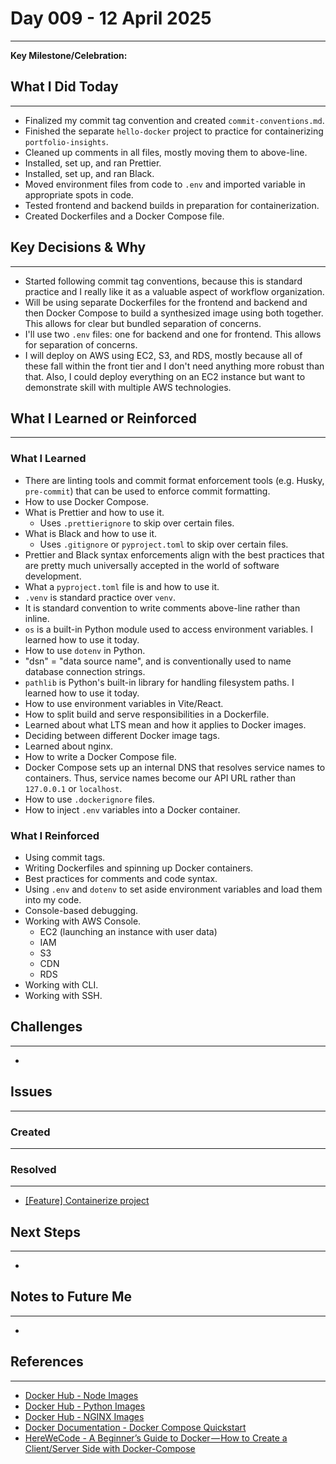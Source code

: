 # Day 009 - 12 April 2025
---
**Key Milestone/Celebration:** 

## What I Did Today
---
- Finalized my commit tag convention and created `commit-conventions.md`.
- Finished the separate `hello-docker` project to practice for containerizing `portfolio-insights`.
- Cleaned up comments in all files, mostly moving them to above-line.
- Installed, set up, and ran Prettier.
- Installed, set up, and ran Black.
- Moved environment files from code to `.env` and imported variable in appropriate spots in code.
- Tested frontend and backend builds in preparation for containerization.
- Created Dockerfiles and a Docker Compose file.

## Key Decisions & Why
---
- Started following commit tag conventions, because this is standard practice and I really like it as a valuable aspect of workflow organization.
- Will be using separate Dockerfiles for the frontend and backend and then Docker Compose to build a synthesized image using both together. This allows for clear but bundled separation of concerns.
- I'll use two `.env` files: one for backend and one for frontend. This allows for separation of concerns.
- I will deploy on AWS using EC2, S3, and RDS, mostly because all of these fall within the front tier and I don't need anything more robust than that. Also, I could deploy everything on an EC2 instance but want to demonstrate skill with multiple AWS technologies.

## What I Learned or Reinforced
---
### What I Learned
- There are linting tools and commit format enforcement tools (e.g. Husky, `pre-commit`) that can be used to enforce commit formatting.
- How to use Docker Compose.
- What is Prettier and how to use it.
  - Uses `.prettierignore` to skip over certain files.
- What is Black and how to use it.
  - Uses `.gitignore` or `pyproject.toml` to skip over certain files.
- Prettier and Black syntax enforcements align with the best practices that are pretty much universally accepted in the world of software development. 
- What a `pyproject.toml` file is and how to use it.
- `.venv` is standard practice over `venv`.
- It is standard convention to write comments above-line rather than inline.
- `os` is a built-in Python module used to access environment variables. I learned how to use it today.
- How to use `dotenv` in Python.
- "dsn" = "data source name", and is conventionally used to name database connection strings.
- `pathlib` is Python's built-in library for handling filesystem paths. I learned how to use it today.
- How to use environment variables in Vite/React.
- How to split build and serve responsibilities in a Dockerfile.
- Learned about what LTS mean and how it applies to Docker images.
- Deciding between different Docker image tags.
- Learned about nginx.
- How to write a Docker Compose file.
- Docker Compose sets up an internal DNS that resolves service names to containers. Thus, service names become our API URL rather than `127.0.0.1` or `localhost`.
- How to use `.dockerignore` files.
- How to inject `.env` variables into a Docker container.

### What I Reinforced
- Using commit tags.
- Writing Dockerfiles and spinning up Docker containers.
- Best practices for comments and code syntax.
- Using `.env` and `dotenv` to set aside environment variables and load them into my code.
- Console-based debugging.
- Working with AWS Console.
  - EC2 (launching an instance with user data)
  - IAM
  - S3
  - CDN
  - RDS
- Working with CLI.
- Working with SSH.

## Challenges
---
- 

## Issues
---
### Created
---


### Resolved
---
- [[Feature] Containerize project](https://github.com/jakubstetz/portfolio-insights/issues/3)

## Next Steps
---
- 

## Notes to Future Me
---
- 

## References
---
- [Docker Hub - Node Images](https://hub.docker.com/_/node)
- [Docker Hub - Python Images](https://hub.docker.com/_/python)
- [Docker Hub - NGINX Images](https://hub.docker.com/_/nginx)
- [Docker Documentation - Docker Compose Quickstart](https://docs.docker.com/compose/gettingstarted/)
- [HereWeCode - A Beginner’s Guide to Docker — How to Create a Client/Server Side with Docker-Compose](https://herewecode.io/blog/a-beginners-guide-to-docker-how-to-create-a-client-server-side-with-docker-compose/)